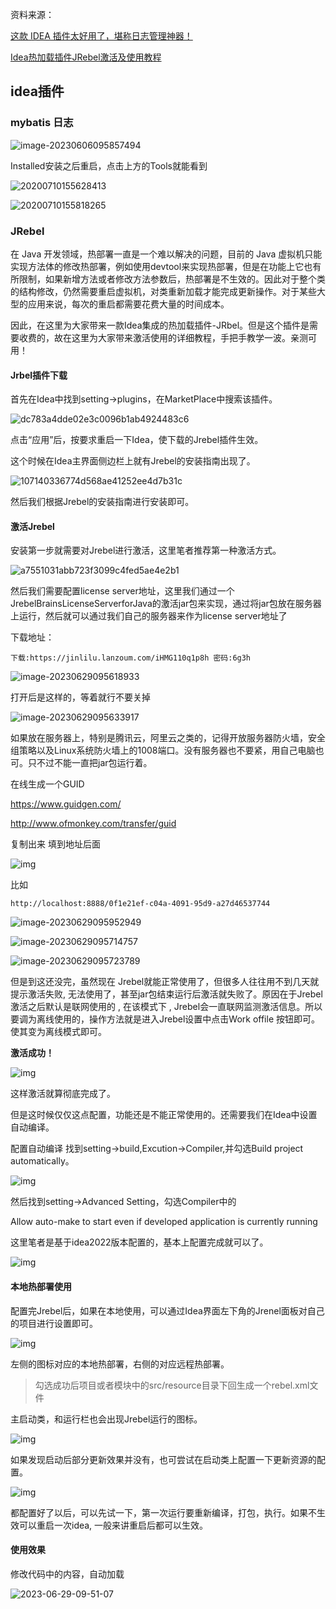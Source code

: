 资料来源：

[这款 IDEA 插件太好用了，堪称日志管理神器！](https://mp.weixin.qq.com/s/pfa5mJmAETJoxwdxIqBpXA)

[Idea热加载插件JRebel激活及使用教程](https://blog.csdn.net/qq_42263280/article/details/128888312)

## idea插件

### mybatis 日志

![image-20230606095857494](img\image-20230606095857494.png)

Installed安装之后重启，点击上方的Tools就能看到

![20200710155628413](img\20200710155628413.png)





![20200710155818265](img\20200710155818265.png)

### JRebel

在 Java 开发领域，热部署一直是一个难以解决的问题，目前的 Java 虚拟机只能实现方法体的修改热部署，例如使用devtool来实现热部署，但是在功能上它也有所限制，如果新增方法或者修改方法参数后，热部署是不生效的。因此对于整个类的结构修改，仍然需要重启虚拟机，对类重新加载才能完成更新操作。对于某些大型的应用来说，每次的重启都需要花费大量的时间成本。

因此，在这里为大家带来一款Idea集成的热加载插件-JRbel。但是这个插件是需要收费的，故在这里为大家带来激活使用的详细教程，手把手教学一波。亲测可用！

#### Jrbel插件下载
首先在Idea中找到setting->plugins，在MarketPlace中搜索该插件。

![dc783a4dde02e3c0096b1ab4924483c6](img\dc783a4dde02e3c0096b1ab4924483c6.png)

点击“应用”后，按要求重启一下Idea，使下载的Jrebel插件生效。

这个时候在Idea主界面侧边栏上就有Jrebel的安装指南出现了。

![107140336774d568ae41252ee4d7b31c](img\107140336774d568ae41252ee4d7b31c.png)

然后我们根据Jrebel的安装指南进行安装即可。

#### 激活Jrebel

安装第一步就需要对Jrebel进行激活，这里笔者推荐第一种激活方式。

![a7551031abb723f3099c4fed5ae4e2b1](img\a7551031abb723f3099c4fed5ae4e2b1.png)

然后我们需要配置license server地址，这里我们通过一个JrebelBrainsLicenseServerforJava的激活jar包来实现，通过将jar包放在服务器上运行，然后就可以通过我们自己的服务器来作为license server地址了

下载地址：

```
下载:https://jinlilu.lanzoum.com/iHMG110q1p8h 密码:6g3h
```



![image-20230629095618933](img\image-20230629095618933.png)

打开后是这样的，等着就行不要关掉

![image-20230629095633917](img\image-20230629095633917.png)

如果放在服务器上，特别是腾讯云，阿里云之类的，记得开放服务器防火墙，安全组策略以及Linux系统防火墙上的1008端口。没有服务器也不要紧，用自己电脑也可。只不过不能一直把jar包运行着。

在线生成一个GUID

https://www.guidgen.com/

http://www.ofmonkey.com/transfer/guid

复制出来 填到地址后面

![img](img\719bfe70ea2a6ef2ebe56984188742fa.png)

比如

```
http://localhost:8888/0f1e21ef-c04a-4091-95d9-a27d46537744
```

![image-20230629095952949](img\image-20230629095952949.png)

![image-20230629095714757](img\image-20230629095714757.png)

![image-20230629095723789](img\image-20230629095723789.png)

但是到这还没完，虽然现在 Jrebel就能正常使用了，但很多人往往用不到几天就提示激活失败, 无法使用了，甚至jar包结束运行后激活就失败了。原因在于Jrebel激活之后默认是联网使用的 , 在该模式下 , Jrebel会一直联网监测激活信息。所以要调为离线使用的，操作方法就是进入Jrebel设置中点击Work offile 按钮即可。使其变为离线模式即可。


**激活成功！**

![img](\img\89c9b5645ac2678f818b688d897384a9.png)

这样激活就算彻底完成了。

但是这时候仅仅这点配置，功能还是不能正常使用的。还需要我们在Idea中设置自动编译。

配置自动编译
找到setting->build,Excution->Compiler,并勾选Build project automatically。

![img](img\9975f35bb8e70ec0f9a879c4d13cc730.png)


然后找到setting->Advanced Setting，勾选Compiler中的

Allow auto-make to start even if developed application is currently running

这里笔者是基于idea2022版本配置的，基本上配置完成就可以了。

![img](img\198200dedc2e966b809aa7b2242e599b.png)

#### 本地热部署使用

配置完Jrebel后，如果在本地使用，可以通过Idea界面左下角的Jrenel面板对自己的项目进行设置即可。

![img](img\c08f49499acae3fb23d8429307a2f53b.png)

左侧的图标对应的本地热部署，右侧的对应远程热部署。

> 勾选成功后项目或者模块中的src/resource目录下回生成一个rebel.xml文件

主启动类，和运行栏也会出现Jrebel运行的图标。

![img](img\9c66fc4c73d7efbb49209328762e4baf.png)

如果发现启动后部分更新效果并没有，也可尝试在启动类上配置一下更新资源的配置。

![img](img\5a4cf794acd3c265cbdd33560f85423c.png)

都配置好了以后，可以先试一下，第一次运行要重新编译，打包，执行。如果不生效可以重启一次idea, 一般来讲重启后都可以生效。

#### 使用效果

修改代码中的内容，自动加载

![2023-06-29-09-51-07](img\2023-06-29-09-51-07.gif)